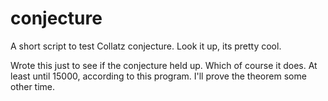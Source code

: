 # conjecture
A short script to test Collatz conjecture. Look it up, its pretty cool.

Wrote this just to see if the conjecture held up. Which of course it does. At least until 15000, according to this program. I'll prove the theorem some other time.
